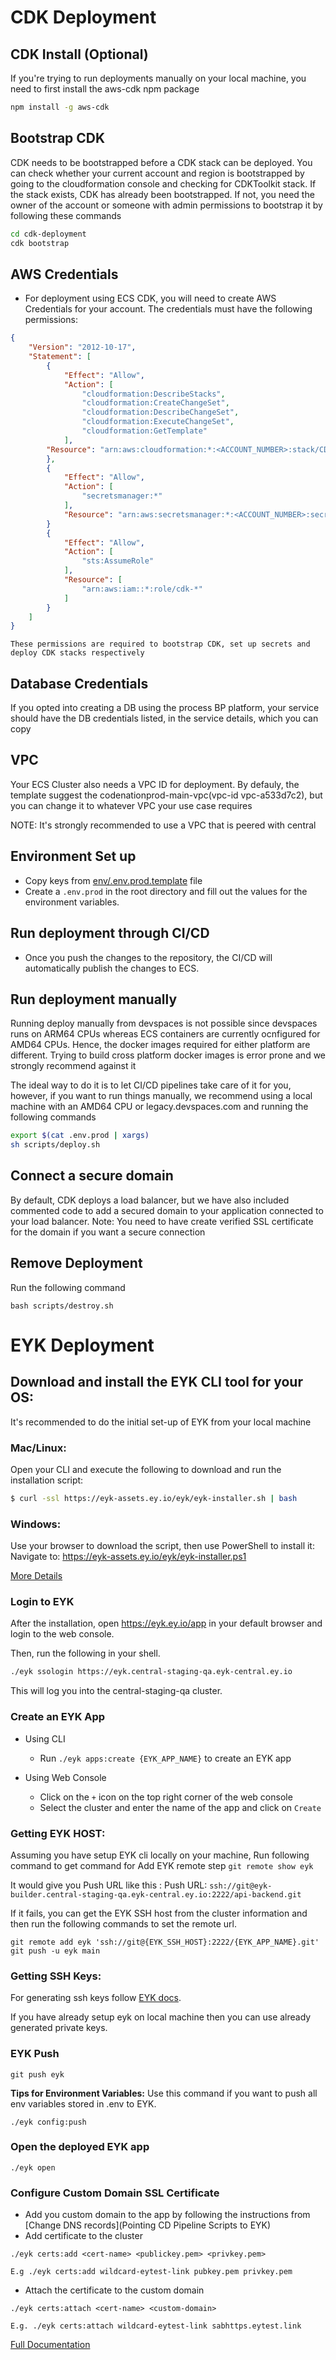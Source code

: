 # CDK Deployment

## CDK Install (Optional)
If you're trying to run deployments manually on your local machine, you need to first install the aws-cdk npm package

```bash 
npm install -g aws-cdk
```

## Bootstrap CDK
CDK needs to be bootstrapped before a CDK stack can be deployed. You can check whether your current account and region is bootstrapped by going to the cloudformation console and checking for CDKToolkit stack. If the stack exists, CDK has already been bootstrapped. If not, you need the owner of the account or someone with admin permissions to bootstrap it by following these commands 

```bash
cd cdk-deployment
cdk bootstrap
```

## AWS Credentials
* For deployment using ECS CDK, you will need to create AWS Credentials for your account. The credentials must have the following permissions:
```json
{
    "Version": "2012-10-17",
    "Statement": [
        {
            "Effect": "Allow",
            "Action": [
                "cloudformation:DescribeStacks",
                "cloudformation:CreateChangeSet",
                "cloudformation:DescribeChangeSet",
                "cloudformation:ExecuteChangeSet",
                "cloudformation:GetTemplate"
            ],
        "Resource": "arn:aws:cloudformation:*:<ACCOUNT_NUMBER>:stack/CDKToolkit/*"
        },
        {
            "Effect": "Allow",
            "Action": [
                "secretsmanager:*"
            ],
            "Resource": "arn:aws:secretsmanager:*:<ACCOUNT_NUMBER>:secret:<PROJECT_SLUG>-*"
        }
        {
            "Effect": "Allow",
            "Action": [
                "sts:AssumeRole"
            ],
            "Resource": [
                "arn:aws:iam::*:role/cdk-*"
            ]
        }
    ]
}
```

`These permissions are required to bootstrap CDK, set up secrets and deploy CDK stacks respectively`

## Database Credentials
If you opted into creating a DB using the process BP platform, your service should have the DB credentials listed, in the service details, which you can copy

## VPC
Your ECS Cluster also needs a VPC ID for deployment. By defauly, the template suggest the codenationprod-main-vpc(vpc-id vpc-a533d7c2), but you can change it to whatever VPC your use case requires

NOTE: It's strongly recommended to use a VPC that is peered with central

## Environment Set up
- Copy keys from [env/.env.prod.template](env/.env.prod.template) file
- Create a `.env.prod` in the root directory and fill out the values for the environment variables.

## Run deployment through CI/CD
* Once you push the changes to the repository, the CI/CD will automatically publish the changes to ECS.

## Run deployment manually
Running deploy manually from devspaces is not possible since devspaces runs on ARM64 CPUs whereas ECS containers are currently ocnfigured for AMD64 CPUs. Hence, the docker images required for either platform are different. Trying to build cross platform docker images is error prone and we strongly recommend against it

The ideal way to do it is to let CI/CD pipelines take care of it for you, however, if you want to run things manually, we recommend using a local machine with an AMD64 CPU or legacy.devspaces.com and running the following commands
```bash
export $(cat .env.prod | xargs)
sh scripts/deploy.sh
```

## Connect a secure domain
By default, CDK deploys a load balancer, but we have also included commented code to add a secured domain to your application connected to your load balancer. Note: You need to have create verified SSL certificate for the domain if you want a secure connection 

## Remove Deployment
Run the following command
```commandline
bash scripts/destroy.sh
```

# EYK Deployment

## Download and install the EYK CLI tool for your OS:
It's recommended to do the initial set-up of EYK from your local machine

### Mac/Linux:
Open your CLI and execute the following to download and run the installation script:

```bash
$ curl -ssl https://eyk-assets.ey.io/eyk/eyk-installer.sh | bash
```

### Windows:
Use your browser to download the script, then use PowerShell to install it:
Navigate to: https://eyk-assets.ey.io/eyk/eyk-installer.ps1

[More Details](https://support.cloud.engineyard.com/hc/en-us/articles/360057913834-Download-the-Kontainers-CLI-Tool)

### Login to EYK

After the installation, open https://eyk.ey.io/app in your default browser and login to the web console.

Then, run the following in your shell. 

```bash
./eyk ssologin https://eyk.central-staging-qa.eyk-central.ey.io
```
This will log you into the central-staging-qa cluster. 

### Create an EYK App

- Using CLI
  - Run `./eyk apps:create {EYK_APP_NAME}` to create an EYK app

- Using Web Console
    - Click on the `+` icon on the top right corner of the web console
    - Select the cluster and enter the name of the app and click on `Create`

### Getting EYK HOST:

Assuming you have setup EYK cli locally on your machine,
Run following command to get command for Add EYK remote step
`git remote show eyk`
 
It would give you Push URL like this :
Push  URL: `ssh://git@eyk-builder.central-staging-qa.eyk-central.ey.io:2222/api-backend.git`

If it fails, you can get the EYK SSH host from the cluster information and then run the following commands to set the remote url.

```commandline
git remote add eyk 'ssh://git@{EYK_SSH_HOST}:2222/{EYK_APP_NAME}.git'
git push -u eyk main
```

### Getting SSH Keys:
For generating ssh keys follow [EYK docs](https://support.cloud.engineyard.com/hc/en-us/sections/360009109134-Engine-Yard-Kontainers-New-User-Guide).

If you have already setup eyk on local machine then you can use already generated private keys.

### EYK Push

```commandline
git push eyk
```

**Tips for Environment Variables:**
Use this command if you want to push all env variables stored in .env  to EYK.
```commandline
./eyk config:push
```

### Open the deployed EYK app

```commandline
./eyk open
```

### Configure Custom Domain SSL Certificate 

- Add you custom domain to the app by following the instructions from [Change DNS records](Pointing CD Pipeline Scripts to EYK)  
- Add certificate to the cluster

`./eyk certs:add <cert-name> <publickey.pem> <privkey.pem>`
    
`E.g ./eyk certs:add wildcard-eytest-link pubkey.pem privkey.pem`

- Attach the certificate to the custom domain

`./eyk certs:attach <cert-name> <custom-domain>`

`E.g. ./eyk certs:attach wildcard-eytest-link sabhttps.eytest.link`

[Full Documentation](https://docs.google.com/document/d/1oTKZriTJlJr4DpIhWxtb7JSQXQzCcFIbXY2ZIi2bsMY/)
